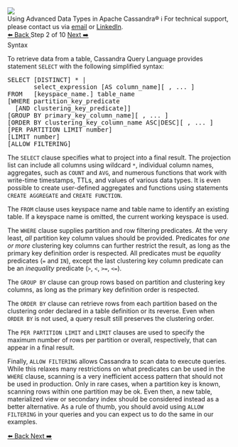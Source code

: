 <!-- TOP -->
<div class="top">
  <img src="https://datastax-academy.github.io/katapod-shared-assets/images/ds-academy-logo.svg" />
  <div class="scenario-title-section">
    <span class="scenario-title">Using Advanced Data Types in Apache Cassandra®</span>
    <span class="scenario-subtitle">ℹ️ For technical support, please contact us via <a href="mailto:aleksandr.volochnev@datastax.com">email</a> or <a href="https://dtsx.io/aleks">LinkedIn</a>.</span>
  </div>
</div>

<!-- NAVIGATION -->
<div id="navigation-top" class="navigation-top">
 <a href='command:katapod.loadPage?[{"step":"step1-astra"}]'
   class="btn btn-dark navigation-top-left">⬅️ Back
 </a>
<span class="step-count"> Step 2 of 10</span>
 <a href='command:katapod.loadPage?[{"step":"step3-astra"}]' 
    class="btn btn-dark navigation-top-right">Next ➡️
  </a>
</div>

<!-- CONTENT -->

<div class="step-title">Syntax</div>

To retrieve data from a table, Cassandra Query Language provides statement `SELECT` with the following simplified syntax:

<pre class="non-executable-code">
SELECT [DISTINCT] * | 
       select_expression [AS column_name][ , ... ]
FROM   [keyspace_name.] table_name 
[WHERE partition_key_predicate
  [AND clustering_key_predicate]] 
[GROUP BY primary_key_column_name][ , ... ]
[ORDER BY clustering_key_column_name ASC|DESC][ , ... ]
[PER PARTITION LIMIT number]
[LIMIT number]
[ALLOW FILTERING]
</pre>

The `SELECT` clause specifies what to project into a final result. The projection list can include all columns using wildcard `*`, 
individual column names, aggregates, such as `COUNT` and `AVG`, and numerous functions that work with write-time timestamps,
TTLs, and values of various data types. It is even possible to create user-defined aggregates and functions using 
statements `CREATE AGGREGATE` and `CREATE FUNCTION`.

The `FROM` clause uses keyspace name and table name to identify an existing table. 
If a keyspace name is omitted, the current working keyspace is used.

The `WHERE` clause supplies partition and row filtering predicates. At the very least, 
*all* partition key column values should be provided. Predicates for *one or more* clustering key columns can 
further restrict the result, as long as the primary key definition order is respected. All predicates must be *equality* predicates (`=` and `IN`), 
except the last clustering key column predicate can be an *inequality* predicate (`>`, `<`, `>=`, `<=`).

The `GROUP BY` clause can group rows based on partition and clustering key columns, as long as the primary key definition order is respected.

The `ORDER BY` clause can retrieve rows from each partition based on the clustering order declared in a table definition or its reverse.
Even when `ORDER BY` is not used, a query result still preserves the clustering order.

The `PER PARTITION LIMIT` and `LIMIT` clauses are used to specify the maximum number of rows per partition or overall, respectively, 
that can appear in a final result.

Finally, `ALLOW FILTERING` allows Cassandra to scan data to execute queries. While this relaxes many restrictions on what predicates can be used in the `WHERE` clause, 
scanning is a very inefficient access pattern that should not be used in production. Only in rare cases, when a partition key is known, 
scanning rows within one partition may be ok. Even then, a new table, materialized view or secondary index should be considered instead as a better alternative. 
As a rule of thumb, you should avoid using `ALLOW FILTERING` in your queries and you can expect us to do the same in our examples.

<!-- NAVIGATION -->
<div id="navigation-bottom" class="navigation-bottom">
 <a href='command:katapod.loadPage?[{"step":"step1-astra"}]'
   class="btn btn-dark navigation-bottom-left">⬅️ Back
 </a>
 <a href='command:katapod.loadPage?[{"step":"step3-astra"}]'
    class="btn btn-dark navigation-bottom-right">Next ➡️
  </a>
</div>
